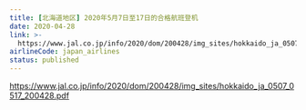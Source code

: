 ```yaml
---
title: [北海道地区] 2020年5月7日至17日的合格航班登机
date: 2020-04-28
link: >-
  https://www.jal.co.jp/info/2020/dom/200428/img_sites/hokkaido_ja_0507_0517_200428.pdf
airlineCode: japan_airlines
status: published
---
```

https://www.jal.co.jp/info/2020/dom/200428/img_sites/hokkaido_ja_0507_0517_200428.pdf